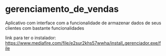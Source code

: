 # gerenciamento_de_vendas
Aplicativo com interface com a funcionalidade de armazenar dados de seus clientes com bastante funcionalidades


link para ter o instalador:  https://www.mediafire.com/file/e2sur2khs57wwha/install_gerenciador.exe/file
